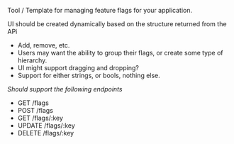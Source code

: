 Tool / Template for managing feature flags for your application.

UI should be created dynamically based on the structure returned from the APi
 - Add, remove, etc.
 - Users may want the ability to group their flags, or create some type of hierarchy.
 - UI might support dragging and dropping?
 - Support for either strings, or bools, nothing else.


_Should support the following endpoints_

 - GET /flags
 - POST /flags
 - GET /flags/:key
 - UPDATE /flags/:key
 - DELETE /flags/:key


